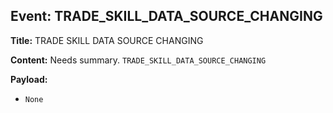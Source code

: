 ## Event: TRADE_SKILL_DATA_SOURCE_CHANGING

**Title:** TRADE SKILL DATA SOURCE CHANGING

**Content:**
Needs summary.
`TRADE_SKILL_DATA_SOURCE_CHANGING`

**Payload:**
- `None`